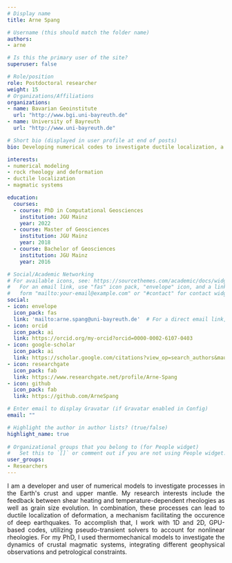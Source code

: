 ```yaml
---
# Display name
title: Arne Spang

# Username (this should match the folder name)
authors:
- arne

# Is this the primary user of the site?
superuser: false

# Role/position
role: Postdoctoral researcher
weight: 15
# Organizations/Affiliations
organizations:
- name: Bavarian Geoinstitute
  url: "http://www.bgi.uni-bayreuth.de"
- name: University of Bayreuth
  url: "http://www.uni-bayreuth.de"

# Short bio (displayed in user profile at end of posts)
bio: Developing numerical codes to investigate ductile localization, a mechanism that can facilitate deep earthquakes.

interests:
- numerical modeling
- rock rheology and deformation
- ductile localization
- magmatic systems

education:
  courses:
  - course: PhD in Computational Geosciences
    institution: JGU Mainz
    year: 2022
  - course: Master of Geosciences
    institution: JGU Mainz
    year: 2018
  - course: Bachelor of Geosciences
    institution: JGU Mainz
    year: 2016

# Social/Academic Networking
# For available icons, see: https://sourcethemes.com/academic/docs/widgets/#icons
#   For an email link, use "fas" icon pack, "envelope" icon, and a link in the
#   form "mailto:your-email@example.com" or "#contact" for contact widget.
social:
- icon: envelope
  icon_pack: fas
  link: 'mailto:arne.spang@uni-bayreuth.de'  # For a direct email link, use "mailto:test@example.org".
- icon: orcid
  icon_pack: ai
  link: https://orcid.org/my-orcid?orcid=0000-0002-6107-0403
- icon: google-scholar
  icon_pack: ai
  link: https://scholar.google.com/citations?view_op=search_authors&mauthors=arne+spang&hl=en&oi=ao
- icon: researchgate
  icon_pack: fab
  link: https://www.researchgate.net/profile/Arne-Spang
- icon: github
  icon_pack: fab
  link: https://github.com/ArneSpang

# Enter email to display Gravatar (if Gravatar enabled in Config)
email: ""

# Highlight the author in author lists? (true/false)
highlight_name: true
 
# Organizational groups that you belong to (for People widget)
#   Set this to `[]` or comment out if you are not using People widget.  
user_groups:
- Researchers
---
```


<div align="justify">
I am a developer and user of numerical models to investigate processes in the Earth's crust and upper mantle. My research interests include the feedback between shear heating and temperature-dependent rheologies as well as grain size evolution. In combination, these processes can lead to ductile localization of deformation, a mechanism facilitating the occurence of deep earthquakes. To accomplish that, I work with 1D and 2D, GPU-based codes, utilizing pseudo-transient solvers to account for nonlinear rheologies. For my PhD, I used thermomechanical models to investigate the dynamics of crustal magmatic systems, integrating different geophysical observations and petrological constraints.
</div>



